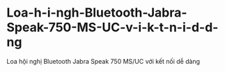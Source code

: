 # Loa-h-i-ngh-Bluetooth-Jabra-Speak-750-MS-UC-v-i-k-t-n-i-d-d-ng
Loa hội nghị Bluetooth Jabra Speak 750 MS/UC với kết nối dễ dàng
